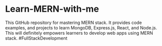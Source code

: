 # Learn-MERN-with-me
This GitHub repository for mastering MERN stack. It provides code examples, and projects to learn MongoDB, Express.js, React, and Node.js. This will definitely empowers learners to develop web apps using MERN stack. #FullStackDevelopment

